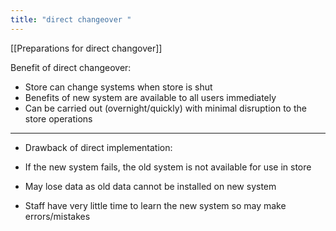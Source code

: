 ```yaml
---
title: "direct changeover "
---
```

[[Preparations for direct changover]]
 
Benefit of direct changeover:

- Store can change systems when store is shut
- Benefits of new system are available to all users immediately
- Can be carried out (overnight/quickly) with minimal disruption to the store operations

---

- Drawback of direct implementation:

- If the new system fails, the old system is not available for use in store
- May lose data as old data cannot be installed on new system
- Staff have very little time to learn the new system so may make errors/mistakes